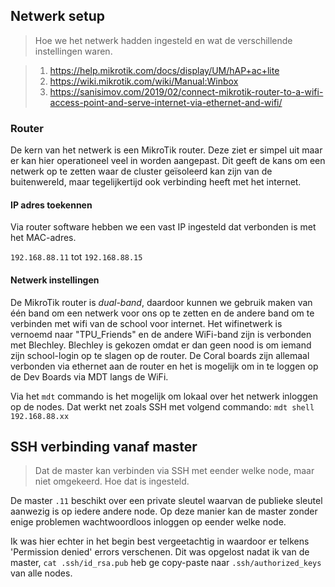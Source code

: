 ## Netwerk setup

>Hoe we het netwerk hadden ingesteld en wat de verschillende instellingen waren.

> 1. https://help.mikrotik.com/docs/display/UM/hAP+ac+lite
> 2. https://wiki.mikrotik.com/wiki/Manual:Winbox
> 3. https://sanisimov.com/2019/02/connect-mikrotik-router-to-a-wifi-access-point-and-serve-internet-via-ethernet-and-wifi/


### Router

De kern van het netwerk is een MikroTik router. Deze ziet er simpel uit maar er kan hier operationeel veel in worden aangepast. Dit geeft de kans om een netwerk op te zetten waar de cluster geïsoleerd kan zijn van de buitenwereld, maar tegelijkertijd ook verbinding heeft met het internet.   


#### IP adres toekennen

Via router software hebben we een vast IP ingesteld dat verbonden is met het MAC-adres.

`192.168.88.11` tot `192.168.88.15`

#### Netwerk instellingen

De MikroTik router is *dual-band*, daardoor kunnen we gebruik maken van één band om een netwerk voor ons op te zetten en de andere band om te verbinden met wifi van de school voor internet. Het wifinetwerk is vernoemd naar "TPU_Friends" en de andere WiFi-band zijn is verbonden met Blechley. Blechley is gekozen omdat er dan geen nood is om iemand zijn school-login op te slagen op de router. De Coral boards zijn allemaal verbonden via ethernet aan de router en het is mogelijk om in te loggen op de Dev Boards via MDT langs de WiFi.

Via het `mdt` commando is het mogelijk om lokaal over het netwerk inloggen op de nodes. Dat werkt net zoals SSH met volgend commando: `mdt shell 192.168.88.xx`


## SSH verbinding vanaf master

>Dat de master kan verbinden via SSH met eender welke node, maar niet omgekeerd. Hoe dat is ingesteld.


De master `.11` beschikt over een private sleutel waarvan de publieke sleutel aanwezig is op iedere andere node. Op deze manier kan de master zonder enige problemen wachtwoordloos inloggen op eender welke node.

Ik was hier echter in het begin best vergeetachtig in waardoor er telkens 'Permission denied' errors verschenen. Dit was opgelost nadat ik van de master, `cat .ssh/id_rsa.pub` heb ge copy-paste naar `.ssh/authorized_keys` van alle nodes.

